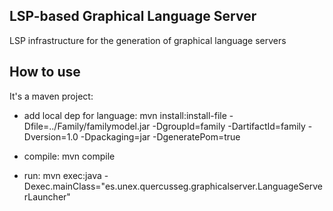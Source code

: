 ## LSP-based Graphical Language Server

LSP infrastructure for the generation of graphical language servers

## How to use

It's a maven project:

- add local dep for language: mvn install:install-file -Dfile=../Family/familymodel.jar -DgroupId=family -DartifactId=family -Dversion=1.0 -Dpackaging=jar -DgeneratePom=true

- compile: mvn compile

- run: mvn exec:java -Dexec.mainClass="es.unex.quercusseg.graphicalserver.LanguageServerLauncher"
